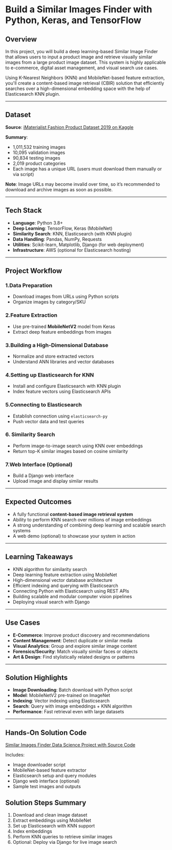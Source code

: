 # Build a Similar Images Finder with Python, Keras, and TensorFlow

## Overview

In this project, you will build a deep learning-based Similar Image Finder that allows users to input a product image and retrieve visually similar images from a large product image dataset. This system is highly applicable to e-commerce, digital asset management, and visual search use cases.

Using K-Nearest Neighbors (KNN) and MobileNet-based feature extraction, you'll create a content-based image retrieval (CBIR) solution that efficiently searches over a high-dimensional embedding space with the help of Elasticsearch KNN plugin.

---

## Dataset

**Source**: [iMaterialist Fashion Product Dataset 2019 on Kaggle](https://www.kaggle.com/c/imaterialist-product-2019/overview)

**Summary**:
- 1,011,532 training images  
- 10,095 validation images  
- 90,834 testing images  
- 2,019 product categories  
- Each image has a unique URL (users must download them manually or via script)

**Note**: Image URLs may become invalid over time, so it’s recommended to download and archive images as soon as possible.

---

## Tech Stack

- **Language**: Python 3.8+
- **Deep Learning**: TensorFlow, Keras (MobileNet)
- **Similarity Search**: KNN, Elasticsearch (with KNN plugin)
- **Data Handling**: Pandas, NumPy, Requests
- **Utilities**: Scikit-learn, Matplotlib, Django (for web deployment)
- **Infrastructure**: AWS (optional for Elasticsearch hosting)

---

## Project Workflow

### 1.Data Preparation
- Download images from URLs using Python scripts  
- Organize images by category/SKU

### 2.Feature Extraction
- Use pre-trained **MobileNetV2** model from Keras  
- Extract deep feature embeddings from images

### 3.Building a High-Dimensional Database
- Normalize and store extracted vectors
- Understand ANN libraries and vector databases

### 4.Setting up Elasticsearch for KNN
- Install and configure Elasticsearch with KNN plugin  
- Index feature vectors using Elasticsearch APIs

### 5.Connecting to Elasticsearch
- Establish connection using `elasticsearch-py`  
- Push vector data and test queries

### 6. Similarity Search
- Perform image-to-image search using KNN over embeddings  
- Return top-K similar images based on cosine similarity

### 7.Web Interface (Optional)
- Build a Django web interface  
- Upload image and display similar results

---

## Expected Outcomes

- A fully functional **content-based image retrieval system**
- Ability to perform KNN search over millions of image embeddings
- A strong understanding of combining deep learning and scalable search systems
- A web demo (optional) to showcase your system in action

---

## Learning Takeaways

- KNN algorithm for similarity search
- Deep learning feature extraction using MobileNet
- High-dimensional vector database architecture
- Efficient indexing and querying with Elasticsearch
- Connecting Python with Elasticsearch using REST APIs
- Building scalable and modular computer vision pipelines
- Deploying visual search with Django

---

## Use Cases

- **E-Commerce**: Improve product discovery and recommendations
- **Content Management**: Detect duplicate or similar media
- **Visual Analytics**: Group and explore similar image content
- **Forensics/Security**: Match visually similar faces or objects
- **Art & Design**: Find stylistically related designs or patterns

---

## Solution Highlights

- **Image Downloading**: Batch download with Python script
- **Model**: MobileNetV2 pre-trained on ImageNet
- **Indexing**: Vector indexing using Elasticsearch
- **Search**: Query with image embeddings + KNN algorithm
- **Performance**: Fast retrieval even with large datasets

---

## Hands-On Solution Code

[Similar Images Finder Data Science Project with Source Code](https://www.projectpro.io/project-use-case/image-similarity-using-python)

Includes:
- Image downloader script  
- MobileNet-based feature extractor  
- Elasticsearch setup and query modules  
- Django web interface (optional)  
- Sample test images and outputs  

## Solution Steps Summary

1. Download and clean image dataset
2. Extract embeddings using MobileNet
3. Set up Elasticsearch with KNN support
4. Index embeddings
5. Perform KNN queries to retrieve similar images
6. Optional: Deploy via Django for live image search

